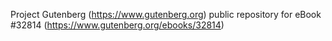 Project Gutenberg (https://www.gutenberg.org) public repository for eBook #32814 (https://www.gutenberg.org/ebooks/32814)
